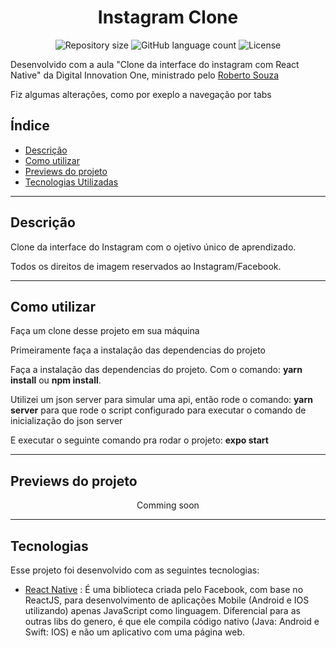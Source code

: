 <h1 align="center">
  Instagram Clone
</h1>

<p align="center">
 <img alt="Repository size" src="https://img.shields.io/github/repo-size/luizeduul/Instagram-Clone">
 <img alt="GitHub language count" src="https://img.shields.io/github/languages/count/luizeduul/Instagram-Clone">
 <img alt="License" src="https://img.shields.io/badge/license-MIT-brightgreen">
</p>
<p>Desenvolvido com a aula "Clone da interface do instagram com React Native" da Digital Innovation One,  ministrado pelo <a href="https://github.com/robertosousa1/" target="_blank" rel="noopener noreferrer nofollow">Roberto Souza</a></p>
<p>Fiz algumas alterações, como por exeplo a navegação por tabs</p>

## Índice
- [Descrição](#descrição)
- [Como utilizar](#como-utilizar)
- [Previews do projeto](#previews-do-projeto)
- [Tecnologias Utilizadas](#tecnologias)

---

## Descrição
<p>Clone da interface do Instagram com o ojetivo único de aprendizado.</p>
<p>Todos os direitos de imagem reservados ao Instagram/Facebook.</p>

---

## Como utilizar 
<p>Faça um clone desse projeto em sua máquina</p>
<p>Primeiramente faça a instalação das dependencias do projeto</p>
<p>Faça a instalação das dependencias do projeto. Com o comando: <strong>yarn install</strong> ou <strong>npm install</strong>.</p>
<p>Utilizei um json server para simular uma api, então rode o comando: <strong>yarn server</strong> para que rode o script configurado para executar o comando de inicialização do json server</p>
<p>E executar o seguinte comando pra rodar o projeto: <strong>expo start</strong></p>

---

## Previews do projeto

<p align="center">
 Comming soon
</p>

---

## Tecnologias
 Esse projeto foi desenvolvido com as seguintes tecnologias:
  - [React Native](https://facebook.github.io/react-native/) : É uma biblioteca criada pelo Facebook, com base no ReactJS, para desenvolvimento de aplicações Mobile (Android e IOS utilizando) apenas JavaScript como linguagem. Diferencial para as outras libs do genero, é que ele compila código nativo (Java: Android e Swift: IOS) e não um aplicativo com uma página web.
